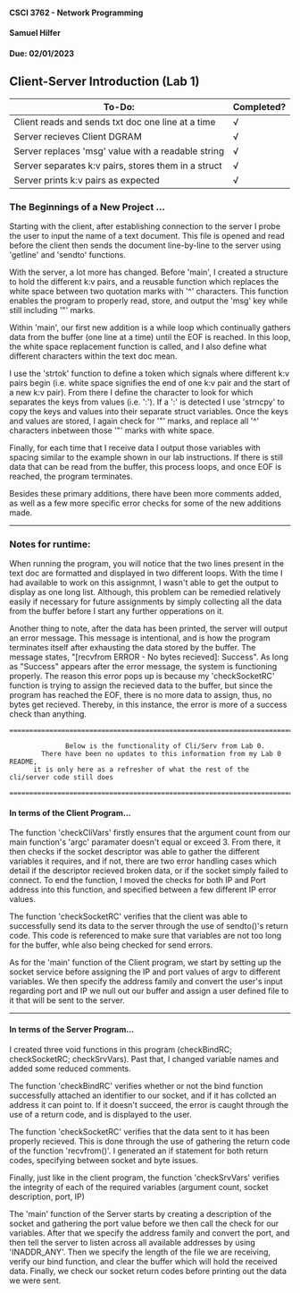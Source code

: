 #### CSCI 3762 - Network Programming 
#### Samuel Hilfer
#### Due: 02/01/2023

## Client-Server Introduction (Lab 1)
 
|To-Do:							    | Completed?|
|----------------------------------------------------------------|---------|
| Client reads and sends txt doc one line at a time 	                   |√|
| Server recieves Client DGRAM				                                   |√|
| Server replaces 'msg' value with a readable string	                   |√|
| Server separates k:v pairs, stores them in a struct	                   |√|
| Server prints k:v pairs as expected			                               |√|

### The Beginnings of a New Project ...

Starting with the client, after establishing connection to the server I probe the user to input the name of a text document. This file is opened and read before the client then sends the document line-by-line to the server using 'getline' and 'sendto' functions. 

With the server, a lot more has changed. Before 'main', I created a structure to hold the different k:v pairs, and a reusable function which replaces the white space between two quotation marks with '^' characters. This function enables the program to properly read, store, and output the 'msg' key while still including '"' marks. 

Within 'main', our first new addition is a while loop which continually gathers data from the buffer (one line at a time) until the EOF is reached. In this loop, the white space replacement function is called, and I also define what different characters within the text doc mean. 

I use the 'strtok' function to define a token which signals where different k:v pairs begin (i.e. white space signifies the end of one k:v pair and the start of a new k:v pair). From there I define the character to look for which separates the keys from values (i.e. ':'). If a ':' is detected I use 'strncpy' to copy the keys and values into their separate struct variables. Once the keys and values are stored, I again check for '"' marks, and replace all '^' characters inbetween those '"' marks with white space. 

Finally, for each time that I receive data I output those variables with spacing similar to the example shown in our lab instructions. If there is still data that can be read from the buffer, this process loops, and once EOF is reached, the program terminates. 

Besides these primary additions, there have been more comments added, as well as a few more specific error checks for some of the new additions made.

------------------------------------------------------------------------------------------

### Notes for runtime: 

When running the program, you will notice that the two lines present in the text doc are formatted and displayed in two different loops. With the time I had available to work on this assignmnt, I wasn't able to get the output to display as one long list. Although, this problem can be remedied relatively easily if necessary for future assignments by simply collecting all the data from the buffer before I start any further opperations on it. 

Another thing to note, after the data has been printed, the server will output an error message. This message is intentional, and is how the program terminates itself after exhausting the data stored by the buffer. The message states, "[recvfrom ERROR - No bytes recieved]: Success". As long as "Success" appears after the error message, the system is functioning properly. The reason this error pops up is because my 'checkSocketRC' function is trying to assign the recieved data to the buffer, but since the program has reached the EOF, there is no more data to assign, thus, no bytes get recieved. Thereby, in this instance, the error is more of a success check than anything. 

	==========================================================================================
						
			      Below is the functionality of Cli/Serv from Lab 0.
		    There have been no updates to this information from my Lab 0 README,
	      it is only here as a refresher of what the rest of the cli/server code still does

	==========================================================================================


#### In terms of the Client Program...

The function 'checkCliVars' firstly ensures that the argument count from our main function's 'argc' paramater doesn't equal or exceed 3. From there, it then checks if the socket descriptor was able to gather the different variables it requires, and if not, there are two error handling cases which detail if the descriptor recieved broken data, or if the socket simply failed to connect. To end the function, I moved the checks for both IP and Port address into this function, and specified between a few different IP error values.

The function 'checkSocketRC' verifies that the client was able to successfully send its data to the server through the use of sendto()'s return code. This code is referenced to make sure that variables are not too long for the buffer, whle also being checked for send errors.
	

As for the 'main' function of the Client program, we start by setting up the socket service before assigning the IP and port values of argv to different variables. We then specify the address family and convert the user's input regarding port and IP we null out our buffer and assign a user defined file to it that will be sent to the server. 

------------------------------------------------------------------------------------------
#### In terms of the Server Program...

I created three void functions in this program (checkBindRC; checkSocketRC; checkSrvVars). Past that, I changed variable names and added some reduced comments.

The function 'checkBindRC' verifies whether or not the bind function successfully attached an identifier to our socket, and if it has collcted an address it can point to. If it doesn't succeed, the error is caught through the use of a return code, and is displayed to the user.

The function 'checkSocketRC' verifies that the data sent to it has been properly recieved. This is done through the use of gathering the return code of the function 'recvfrom()'. I generated an if statement for both return codes, specifying between socket and byte issues.

Finally, just like in the client program, the function 'checkSrvVars' verifies the integrity of each of the required variables (argument count, socket description, port, IP)


The 'main' function of the Server starts by creating a description of the socket and gathering the port value before we then call the check for our variables. After that we specify the address family and convert the port, and then tell the server to listen across all available addresses by using 'INADDR_ANY'. Then we specify the length of the file we are receiving, verify our bind function, and clear the buffer which will hold the received data. Finally, we check our socket return codes before printing out the data we were sent.






